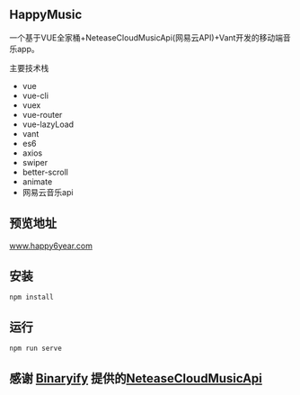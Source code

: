 ## HappyMusic

一个基于VUE全家桶+NeteaseCloudMusicApi(网易云API)+Vant开发的移动端音乐app。

主要技术栈

- vue
- vue-cli
- vuex
- vue-router
- vue-lazyLoad
- vant
- es6
- axios
- swiper
- better-scroll
- animate
- 网易云音乐api


## 预览地址
[www.happy6year.com ](http://www.happy6year.com)


## 安装
`npm install`

## 运行
`npm run serve`

## 感谢 [Binaryify](https://github.com/Binaryify) 提供的[NeteaseCloudMusicApi](https://binaryify.github.io/NeteaseCloudMusicApi)   

